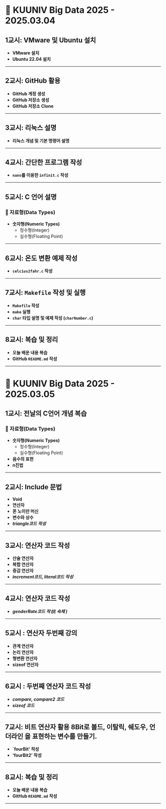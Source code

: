 # 📌 KUUNIV Big Data 2025 - 2025.03.04

##  1교시: VMware 및 Ubuntu 설치
- **VMware 설치**
- **Ubuntu 22.04 설치**

---

##  2교시: GitHub 활용
- **GitHub 계정 생성**
- **GitHub 저장소 생성**
- **GitHub 저장소 Clone**

---

##  3교시: 리눅스 설명
- **리눅스 개념 및 기본 명령어 설명**

---

##  4교시: 간단한 프로그램 작성
- **`nano`를 이용한 `infinit.c` 작성**

---

##  5교시: C 언어 설명
### 🔹 자료형(Data Types)
- **숫자형(Numeric Types)**
  - 정수형(Integer)
  - 실수형(Floating Point)

---

##  6교시: 온도 변환 예제 작성
- **`celcius2fahr.c` 작성**

---

##  7교시: `Makefile` 작성 및 실행
- **`Makefile` 작성**
- **`make` 실행**
- **`char` 타입 설명 및 예제 작성 (`charNumber.c`)**

---

##  8교시: 복습 및 정리
- **오늘 배운 내용 복습**
- **GitHub `README.md` 작성**

---







# 📌 KUUNIV Big Data 2025 - 2025.03.05

##  1교시: 전날의 C언어 개념 복습
### 🔹 자료형(Data Types)
- **숫자형(Numeric Types)**
  - 정수형(Integer)
  - 실수형(Floating Point)
- **음수의 표현**
- **n진법**


---

##  2교시: Include 문법
- **Void**
- **연산자**
- **폰 노이만 머신**
- **변수와 상수**
- ***triangle코드 작성***

---

##  3교시: 연산자 코드 작성
- **산술 연산자**
- **복합 연산자**
- **증감 연산자**
- ***increment코드, literal코드 작성***


---

##  4교시: 연산자 코드 작성
- ***genderRate코드 작성( 숙제 )***

---

## 5교시 : 연산자 두번째 강의
- **관계 연산자**
- **논리 연산자**
- **형변환 연산자**
- **sizeof 연산자**

---

## 6교시 : 두번째 연산자 코드 작성
- ***compare, compare2 코드***
- ***sizeof 코드***

---

##  7교시: 비트 연산자 활용 8Bit로 볼드, 이탈릭, 쉐도우, 언더라인 을 표현하는 변수를 만들기. 
- **`fourBit' 작성**
- **'fourBit2' 작성**

---

##  8교시: 복습 및 정리
- **오늘 배운 내용 복습**
- **GitHub `README.md` 작성**

---





